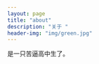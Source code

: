 ```yaml
---
layout: page
title: "about"
description: "关于 " 
header-img: "img/green.jpg"
---
```


是一只苦逼高中生了。





